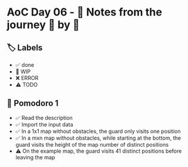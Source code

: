 # AoC Day 06 - 📝 Notes from the journey 🍅 by 🍅

## 🏷️ Labels

- ✅ done
- 🚧 WIP
- ❌ ERROR
- ⚠️ TODO

## 🍅 Pomodoro 1
- ✅ Read the description
- ✅ Import the input data
- ✅ In a 1x1 map without obstacles, the guard only visits one position
- ✅ In a mxn map without obstacles, while starting at the bottom, the guard visits the height of the map number of distinct positions
- ⚠️ On the example map, the guard visits 41 distinct positions before leaving the map 
